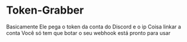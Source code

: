 # Token-Grabber
Basicamente Ele pega o token da conta do Discord e o ip Coisa linkar a conta
Você só tem que botar o seu webhook está pronto para usar
